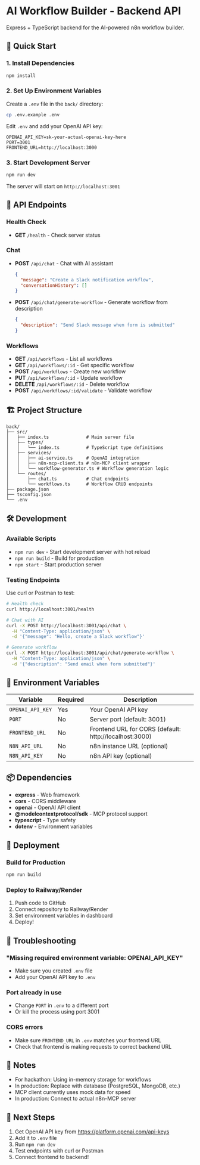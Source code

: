 # AI Workflow Builder - Backend API

Express + TypeScript backend for the AI-powered n8n workflow builder.

## 🚀 Quick Start

### 1. Install Dependencies

```bash
npm install
```

### 2. Set Up Environment Variables

Create a `.env` file in the `back/` directory:

```bash
cp .env.example .env
```

Edit `.env` and add your OpenAI API key:

```env
OPENAI_API_KEY=sk-your-actual-openai-key-here
PORT=3001
FRONTEND_URL=http://localhost:3000
```

### 3. Start Development Server

```bash
npm run dev
```

The server will start on `http://localhost:3001`

## 📡 API Endpoints

### Health Check
- **GET** `/health` - Check server status

### Chat
- **POST** `/api/chat` - Chat with AI assistant
  ```json
  {
    "message": "Create a Slack notification workflow",
    "conversationHistory": []
  }
  ```

- **POST** `/api/chat/generate-workflow` - Generate workflow from description
  ```json
  {
    "description": "Send Slack message when form is submitted"
  }
  ```

### Workflows
- **GET** `/api/workflows` - List all workflows
- **GET** `/api/workflows/:id` - Get specific workflow
- **POST** `/api/workflows` - Create new workflow
- **PUT** `/api/workflows/:id` - Update workflow
- **DELETE** `/api/workflows/:id` - Delete workflow
- **POST** `/api/workflows/:id/validate` - Validate workflow

## 🏗️ Project Structure

```
back/
├── src/
│   ├── index.ts              # Main server file
│   ├── types/
│   │   └── index.ts          # TypeScript type definitions
│   ├── services/
│   │   ├── ai-service.ts     # OpenAI integration
│   │   ├── n8n-mcp-client.ts # n8n-MCP client wrapper
│   │   └── workflow-generator.ts # Workflow generation logic
│   └── routes/
│       ├── chat.ts           # Chat endpoints
│       └── workflows.ts      # Workflow CRUD endpoints
├── package.json
├── tsconfig.json
└── .env
```

## 🛠️ Development

### Available Scripts

- `npm run dev` - Start development server with hot reload
- `npm run build` - Build for production
- `npm start` - Start production server

### Testing Endpoints

Use curl or Postman to test:

```bash
# Health check
curl http://localhost:3001/health

# Chat with AI
curl -X POST http://localhost:3001/api/chat \
  -H "Content-Type: application/json" \
  -d '{"message": "Hello, create a Slack workflow"}'

# Generate workflow
curl -X POST http://localhost:3001/api/chat/generate-workflow \
  -H "Content-Type: application/json" \
  -d '{"description": "Send email when form submitted"}'
```

## 🔑 Environment Variables

| Variable | Required | Description |
|----------|----------|-------------|
| `OPENAI_API_KEY` | Yes | Your OpenAI API key |
| `PORT` | No | Server port (default: 3001) |
| `FRONTEND_URL` | No | Frontend URL for CORS (default: http://localhost:3000) |
| `N8N_API_URL` | No | n8n instance URL (optional) |
| `N8N_API_KEY` | No | n8n API key (optional) |

## 📦 Dependencies

- **express** - Web framework
- **cors** - CORS middleware
- **openai** - OpenAI API client
- **@modelcontextprotocol/sdk** - MCP protocol support
- **typescript** - Type safety
- **dotenv** - Environment variables

## 🚀 Deployment

### Build for Production

```bash
npm run build
```

### Deploy to Railway/Render

1. Push code to GitHub
2. Connect repository to Railway/Render
3. Set environment variables in dashboard
4. Deploy!

## 🐛 Troubleshooting

### "Missing required environment variable: OPENAI_API_KEY"
- Make sure you created `.env` file
- Add your OpenAI API key to `.env`

### Port already in use
- Change `PORT` in `.env` to a different port
- Or kill the process using port 3001

### CORS errors
- Make sure `FRONTEND_URL` in `.env` matches your frontend URL
- Check that frontend is making requests to correct backend URL

## 📝 Notes

- For hackathon: Using in-memory storage for workflows
- In production: Replace with database (PostgreSQL, MongoDB, etc.)
- MCP client currently uses mock data for speed
- In production: Connect to actual n8n-MCP server

## 🎯 Next Steps

1. Get OpenAI API key from https://platform.openai.com/api-keys
2. Add it to `.env` file
3. Run `npm run dev`
4. Test endpoints with curl or Postman
5. Connect frontend to backend!
